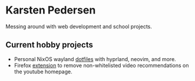 # Karsten Pedersen

Messing around with web development and school projects.

## Current hobby projects
- Personal NixOS wayland [dotfiles](https://github.com/karstenpedersen/dotfiles) with hyprland, neovim, and more.
- Firefox [extension](https://github.com/karstenpedersen/firefox-youtube-whitelist) to remove non-whitelisted video recommendations on the youtube homepage.
